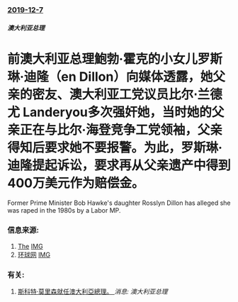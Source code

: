 ### [2019-12-7](/news/2019/12/7/index.md)

##### 澳大利亚总理
#  前澳大利亚总理鮑勃·霍克的小女儿罗斯琳·迪隆（en Dillon）向媒体透露，她父亲的密友、澳大利亚工党议员比尔⋅兰德尤 Landeryou多次强奸她，当时她的父亲正在与比尔·海登竞争工党领袖，父亲得知后要求她不要报警。为此，罗斯琳·迪隆提起诉讼，要求再从父亲遗产中得到400万美元作为赔偿金。 

Former Prime Minister Bob Hawke's daughter Rosslyn Dillon has alleged she was raped in the 1980s by a Labor MP.


### 信息来源:

1. [The](https://thenewdaily.com.au/news/national/2019/12/07/hawke-daughter-rape-legal/) [IMG](https://1v1d1e1lmiki1lgcvx32p49h8fe-wpengine.netdna-ssl.com/wp-content/uploads/2019/12/1575703382-GettyImages-171466205-960x600.jpg)
2. [环球网](https://news.sina.com.cn/w/zx/2019-12-09/doc-iihnzhfz4641529.shtml) [IMG](http://n.sinaimg.cn/spider2019129/708/w876h632/20191209/76a2-iknhexi0435339.jpg)

### 有关:

1. [斯科特·莫里森就任澳大利亞總理。 ](/zh/news/2018/08/24/斯科特-莫里森就任澳大利亞總理.md) _消息: 澳大利亚总理_
